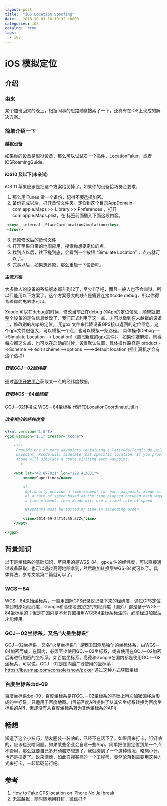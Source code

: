 ```yaml
---
layout: post
title:  "iOS Location Spoofing"
date:   2018-10-03 18:19:32 +0800
categories: iOS
catalog:  true
tags:
  - iOS 
---
```




# iOS 模拟定位

## 介绍
### 由来
某个加班回来的晚上，根据同事的思路随意搜索了一下，还真有在iOS上现成的解决方案。
### 简单介绍一下
#### 越狱设备
如果你的设备是越狱设备，那么可以试试安一个插件，LocationFaker，或者iOSRoamingGuide。
#### iOS10 及以下(未亲试)
iOS 11 苹果应该是把这个方案给关掉了。如果你的设备恰巧符合要求，
1. 那么用iTunes 做一个备份，记得不要选择加密。
2. 备份完成以后，打开备份文件夹。定位到这个目录AppDomain-com.apple.Maps >> Library >> Preferences ，打开com.apple.Maps.plist，在 </dict> 标签前面插入下面这段内容。


~~~xml
 <key>__internal__PlaceCardLocationSimulation</key>
 <true/>
~~~
3. 还原修改后的备份文件
4. 打开苹果自带的地图应用，搜索你想要定位的点，
5. 找到点以后，往下搓到底，会看到一个按钮 “Simulate Location” ，点击就可以了。
6. 完事以后，如果想还原，那么重启一下设备吧。

#### 主流方案
大多数人的设备的系统版本都升到12了，至少11了吧，而且一般人也不会越狱。所以只能用以下方案了。这个方案最大的缺点是需要连接Xcode  debug，所以你得背着你的电脑才可以。

Xcode 可以在debug的时候，修改当前正在debug 的App的定位信息，顺带就把整个设备的定位信息给改了，我们正式利用了这一点，才可以做到在未越狱的设备上，修改别的App的定位。
用gpx 文件来代替设备GPS接口返回的定位信息，这个gpx文件很强大，可以模拟一个点，也可以模拟一条路径。
具体操作Debug--->Simulate Location --> Location1（自己新建的gpx文件）。
如果你嫌麻烦，懒得每次都这么点，也可以在启动的时候，设置默认位置，具体操作路径是
product -->Scheme --> edit scheme -->options --->default location (插上真机才会有这个选项)

##### 获取GCJ－02经纬度
通过[高德开放平台](https://lbs.amap.com/console/show/picker)获取某一点的经纬度数据。

##### 获取WGS－84经纬度
GCJ－02转换成 WGS－84坐标系
代码[FDLocationCoordinateUtil.h](https://github.com/toolazytoname/FDKit/blob/master/FDKit/Classes/Utility/LocationCoordinate/FDLocationCoordinateUtil.h)

##### 改变相应的经纬度值
~~~xml
<?xml version="1.0"?>
<gpx version="1.1" creator="Xcode">

    <!--
     Provide one or more waypoints containing a latitude/longitude pair. If you provide one
     waypoint, Xcode will simulate that specific location. If you provide multiple waypoints,
     Xcode will simulate a route visiting each waypoint.
     -->
    
    <wpt lat="42.877021" lon="129.413881">
        <name>Cupertino</name>

        <!--
         Optionally provide a time element for each waypoint. Xcode will interpolate movement
         at a rate of speed based on the time elapsed between each waypoint. If you do not provide
         a time element, then Xcode will use a fixed rate of speed.

         Waypoints must be sorted by time in ascending order.
         -->
        <time>2014-09-24T14:55:37Z</time>
    </wpt>

</gpx>

~~~





## 背景知识
以下是坐标系的基础知识，苹果用的是WGS-84，gpx文件的经纬度，可以直接通过设备获取，也可以通过高德地图拿到，然后略加转换层WGS-84就可以了。具体算法，参考文献第二篇就可以了。
###  WGS－84
WGS－84原始坐标系，一般用国际GPS纪录仪记录下来的经纬度，通过GPS定位拿到的原始经纬度，Google和高德地图定位的的经纬度（国外）都是基于WGS－84坐标系的；但是在国内是不允许直接用WGS84坐标系标注的，必须经过加密后才能使用。

### GCJ－02坐标系，又名“火星坐标系” 
GCJ－02坐标系，又名“火星坐标系”，是我国国测局独创的坐标体系，由WGS－84加密而成，在国内，必须至少使用GCJ－02坐标系，或者使用在GCJ－02加密后再进行加密的坐标系，如百度坐标系。高德和Google在国内都是使用GCJ－02坐标系，可以说，GCJ－02是国内最广泛使用的坐标系；
https://lbs.amap.com/console/show/picker 通过这种方式获取坐标

###  百度坐标系:bd-09
百度坐标系:bd-09，百度坐标系是在GCJ－02坐标系的基础上再次加密偏移后形成的坐标系，只适用于百度地图。(目前百度API提供了从其它坐标系转换为百度坐标系的API，但却没有从百度坐标系转为其他坐标系的API)


## 畅想

知道了这个小技巧，朋友圈装一装啥的，已经不在话下了。如果用来打卡，钉钉啥的，应该也没啥问题。如果某些企业会自建一些App，简单把位置定位到某一个点不管用，那么就要自己多开动脑筋想想了，我就碰到了一个这种情况，略施小计，也还是搞定了。说来惭愧，如此自视甚高的一个工程师，竟然沦落到需要用这种方式来打卡，一起砥砺前行吧。

## 参考
1. [How to Fake GPS location on iPhone No Jailbreak](https://7labs.io/mobile/iphone/change-gps-location.html)
2. [无需越狱，随时随地用钉钉，微信打卡](https://www.jianshu.com/p/5e221c5f5a6a)



